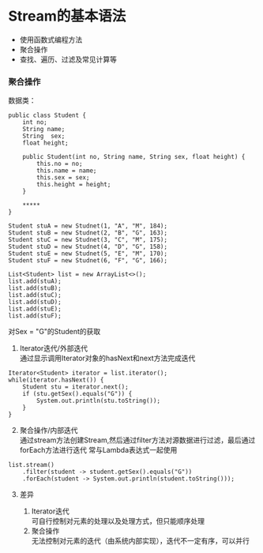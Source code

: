 # Stream的基本语法
   * 使用函数式编程方法
   * 聚合操作
   * 查找、遍历、过滤及常见计算等

### 聚合操作
数据类：  
```
public class Student {
	int no;
	String name;
	String  sex;
	float height;

	public Student(int no, String name, String sex, float height) {
		this.no = no;
		this.name = name;
		this.sex = sex;
		this.height = height;
	}

	*****
}

Student stuA = new Studnet(1, "A", "M", 184);
Student stuB = new Studnet(2, "B", "G", 163);
Student stuC = new Studnet(3, "C", "M", 175);
Student stuD = new Studnet(4, "D", "G", 158);
Student stuE = new Studnet(5, "E", "M", 170);
Student stuF = new Studnet(6, "F", "G", 166);

List<Student> list = new ArrayList<>();
list.add(stuA);
list.add(stuB);
list.add(stuC);
list.add(stuD);
list.add(stuE);
list.add(stuF);
```
对Sex = "G"的Student的获取
1. Iterator迭代/外部迭代  
通过显示调用Iterator对象的hasNext和next方法完成迭代
```
Iterator<Student> iterator = list.iterator();
while(iterator.hasNext()) {
	Student stu = iterator.next();
	if (stu.getSex().equals("G")) {
		System.out.println(stu.toString());
	}
}
```
2. 聚合操作/内部迭代  
通过stream方法创建Stream,然后通过filter方法对源数据进行过滤，最后通过forEach方法进行迭代
常与Lambda表达式一起使用
```
list.stream()
    .filter(student -> student.getSex().equals("G"))
    .forEach(student -> System.out.println(student.toString()));
```
3. 差异
   
   1. Iterator迭代  
   可自行控制对元素的处理以及处理方式，但只能顺序处理
   2. 聚合操作  
   无法控制对元素的迭代（由系统内部实现），迭代不一定有序，可以并行

